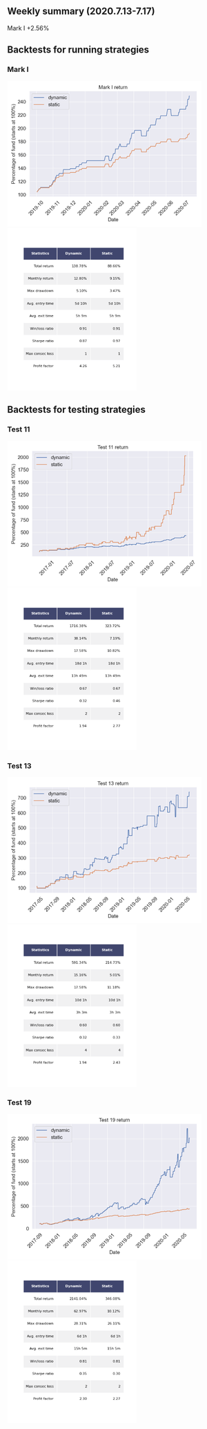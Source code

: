 ## Weekly summary (2020.7.13-7.17)

Mark I  +2.56%


## Backtests for running strategies
### Mark I
<img src="figures/MarkI_return.png" width="450">  <img src="figures/table_MarkI.png" width="300"> 


## Backtests for testing strategies
### Test 11
<img src="figures/Test11_return.png" width="450">  <img src="figures/table_Test11.png" width="300"> 

### Test 13
<img src="figures/Test13_return.png" width="450">  <img src="figures/table_Test13.png" width="300"> 

### Test 19
<img src="figures/Test19_return.png" width="450">  <img src="figures/table_Test19.png" width="300"> 
